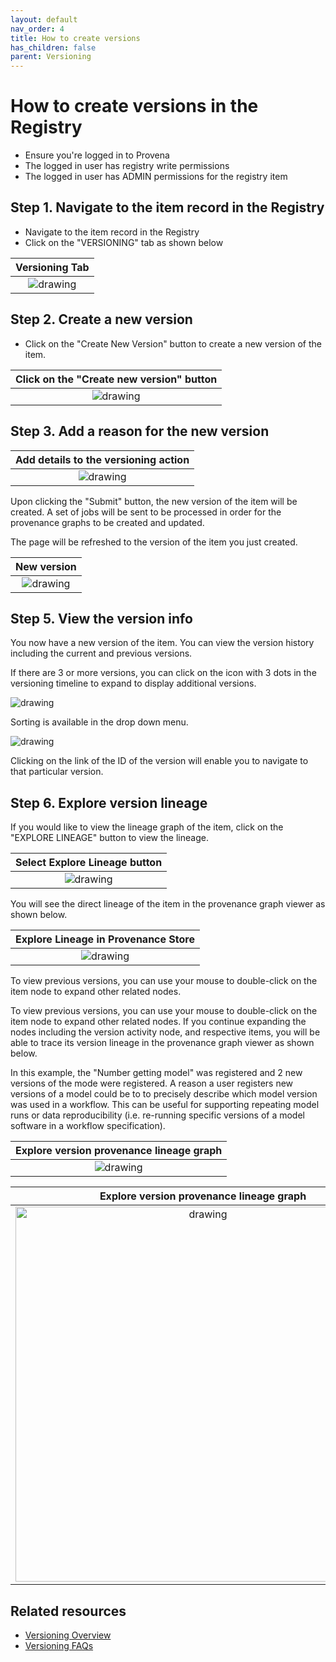 ```yaml
---
layout: default
nav_order: 4
title: How to create versions
has_children: false
parent: Versioning
---
```


# How to create versions in the Registry

- Ensure you're logged in to Provena
- The logged in user has registry write permissions 
- The logged in user has ADMIN permissions for the registry item


## Step 1. Navigate to the item record in the Registry

- Navigate to the item record in the Registry
- Click on the "VERSIONING" tab as shown below

|                         Versioning Tab                                                                 |
| :----------------------------------------------------------------------------------------------------: |
| <img src="../assets/images/versioning/versioning-registry-versioning-tab.png" alt="drawing" /> |

## Step 2. Create a new version

-   Click on the "Create New Version" button to create a new version of the item.

|               Click on the "Create new version" button                                                      |
| :----------------------------------------------------------------------------------------------------: |
| <img src="../assets/images/versioning/versioning-registry-create-version.png" alt="drawing" /> |

## Step 3. Add a reason for the new version


|               Add details to the versioning action                                                      |
| :----------------------------------------------------------------------------------------------------: |
| <img src="../assets/images/versioning/versioning-registry-create-reason.png" alt="drawing" /> |

Upon clicking the "Submit" button, the new version of the item will be created.
A set of jobs will be sent to be processed in order for the provenance graphs to be created and updated.

The page will be refreshed to the version of the item you just created.


|               New version                                                   |
| :----------------------------------------------------------------------------------------------------: |
| <img src="../assets/images/versioning/versioning-registry-create-version-result.png" alt="drawing" /> |

## Step 5. View the version info

You now have a new version of the item. You can view the version history including the current and previous versions.

If there are 3 or more versions, you can click on the icon with 3 dots in the versioning timeline to expand to display additional versions.

<img src="../assets/images/versioning/versioning-registry-create-version-result-arrow.png" alt="drawing" />

Sorting is available in the drop down menu.

<img src="../assets/images/versioning/versioning-registry-view-sort.png" alt="drawing"/>

Clicking on the link of the ID of the version will enable you to navigate to that particular version.

## Step 6. Explore version lineage

If you would like to view the lineage graph of the item, click on the "EXPLORE LINEAGE" button to view the lineage.

|             Select Explore Lineage button                                     |
| :----------------------------------------------------------------------------------------------------: |
|<img src="../assets/images/versioning/versioning-registry-view-lineage.png" alt="drawing" /> |

You will see the direct lineage of the item in the provenance graph viewer as shown below.

|              Explore Lineage in Provenance Store                                     |
| :----------------------------------------------------------------------------------------------------: |
|<img src="../assets/images/versioning/versioning-registry-explore-lineage.png" alt="drawing" /> |

To view previous versions, you can use your mouse to double-click on the item node to expand other related nodes.

To view previous versions, you can use your mouse to double-click on the item node to expand other related nodes. If you continue expanding the nodes including the version activity node, and respective items, you will be able to trace its version lineage in the provenance graph viewer as shown below. 

In this example, the "Number getting model" was registered and 2 new versions of the mode were registered. A reason a user registers new versions of a model could be to to precisely describe which model version was used in a workflow. This can be useful for supporting repeating model runs or data reproducibility (i.e. re-running specific versions of a model software in a workflow specification).

|             Explore version provenance lineage graph                                     |
| :----------------------------------------------------------------------------------------------------: |
|<img src="../assets/images/versioning/prov-store-version-lineage.gif" alt="drawing" /> |

|                             Explore version provenance lineage graph                              |
| :-----------------------------------------------------------------------------------------------: |
| <img src="../assets/images/versioning/prov-store-version-lineage.gif" alt="drawing" width="600"/> |



## Related resources

- [Versioning Overview](../versioning-overview.html)
- [Versioning FAQs](../faq.html#versioning)
